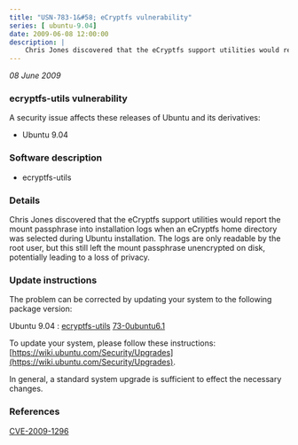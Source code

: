 ```yaml
---
title: "USN-783-1&#58; eCryptfs vulnerability"
series: [ ubuntu-9.04]
date: 2009-06-08 12:00:00
description: |
    Chris Jones discovered that the eCryptfs support utilities would report the mount passphrase into installation logs when an eCryptfs home directory was selected during Ubuntu installation.  The logs are only readable by the root user, but this still left the mount passphrase unencrypted on disk, potentially leading to a loss of privacy. 
--- 
```

 
 

*08 June 2009*

### ecryptfs-utils vulnerability

A security issue affects these releases of Ubuntu and its derivatives:

* Ubuntu 9.04

### Software description

* ecryptfs-utils 

### Details

Chris Jones discovered that the eCryptfs support utilities would report the mount passphrase into installation logs when an eCryptfs home directory was selected during Ubuntu installation. The logs are only readable by the root user, but this still left the mount passphrase unencrypted on disk, potentially leading to a loss of privacy. 

### Update instructions

The problem can be corrected by updating your system to the following package version:

Ubuntu 9.04
 : [ecryptfs-utils](https://launchpad.net/ubuntu/+source/ecryptfs-utils) <span> [73-0ubuntu6.1](https://launchpad.net/ubuntu/+source/ecryptfs-utils/73-0ubuntu6.1) </span> 

To update your system, please follow these instructions: [https://wiki.ubuntu.com/Security/Upgrades](https://wiki.ubuntu.com/Security/Upgrades).

In general, a standard system upgrade is sufficient to effect the necessary changes. 

### References

 
 [CVE-2009-1296](http://people.ubuntu.com/~ubuntu-security/cve/CVE-2009-1296)
 

